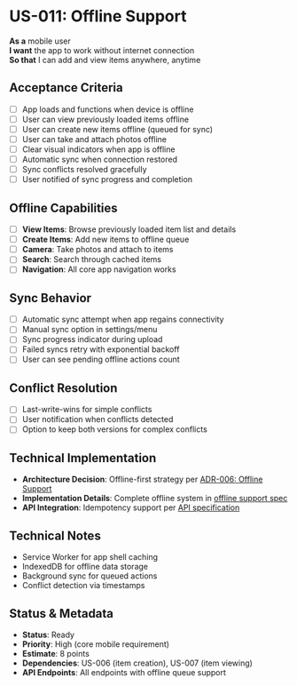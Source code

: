 # US-011: Offline Support

**As a** mobile user  
**I want** the app to work without internet connection  
**So that** I can add and view items anywhere, anytime

## Acceptance Criteria

- [ ] App loads and functions when device is offline
- [ ] User can view previously loaded items offline
- [ ] User can create new items offline (queued for sync)
- [ ] User can take and attach photos offline
- [ ] Clear visual indicators when app is offline
- [ ] Automatic sync when connection restored
- [ ] Sync conflicts resolved gracefully
- [ ] User notified of sync progress and completion

## Offline Capabilities

- [ ] **View Items**: Browse previously loaded item list and details
- [ ] **Create Items**: Add new items to offline queue
- [ ] **Camera**: Take photos and attach to items
- [ ] **Search**: Search through cached items
- [ ] **Navigation**: All core app navigation works

## Sync Behavior

- [ ] Automatic sync attempt when app regains connectivity
- [ ] Manual sync option in settings/menu
- [ ] Sync progress indicator during upload
- [ ] Failed syncs retry with exponential backoff
- [ ] User can see pending offline actions count

## Conflict Resolution

- [ ] Last-write-wins for simple conflicts
- [ ] User notification when conflicts detected
- [ ] Option to keep both versions for complex conflicts

## Technical Implementation

- **Architecture Decision**: Offline-first strategy per [ADR-006: Offline Support](../../architecture/technical-decisions/adr-006-offline-support.md)
- **Implementation Details**: Complete offline system in [offline support spec](../../architecture/implementation-specs/offline-support.md)
- **API Integration**: Idempotency support per [API specification](../../architecture/implementation-specs/api-specification.md)

## Technical Notes

- Service Worker for app shell caching
- IndexedDB for offline data storage
- Background sync for queued actions
- Conflict detection via timestamps

## Status & Metadata

- **Status**: Ready
- **Priority**: High (core mobile requirement)
- **Estimate**: 8 points
- **Dependencies**: US-006 (item creation), US-007 (item viewing)
- **API Endpoints**: All endpoints with offline queue support
